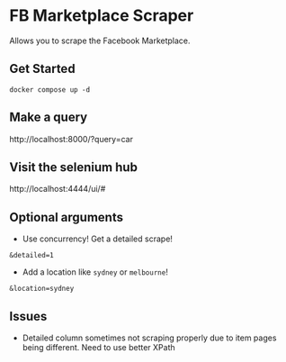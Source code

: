 # FB Marketplace Scraper

Allows you to scrape the Facebook Marketplace.

## Get Started

```
docker compose up -d
```

## Make a query

http://localhost:8000/?query=car

## Visit the selenium hub

http://localhost:4444/ui/#

## Optional arguments

- Use concurrency! Get a detailed scrape!

```
&detailed=1
```


- Add a location like `sydney` or `melbourne`!


```
&location=sydney
```

## Issues

- Detailed column sometimes not scraping properly due to item pages being different. Need to use better XPath
